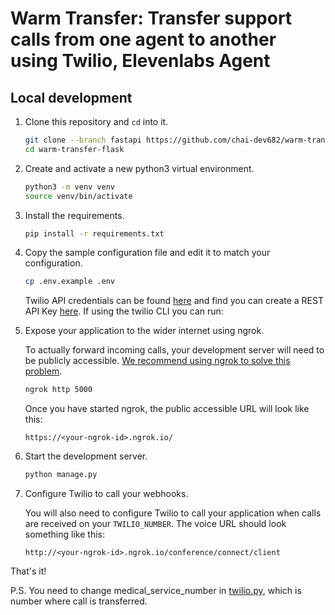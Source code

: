 # Warm Transfer: Transfer support calls from one agent to another using Twilio, Elevenlabs Agent

## Local development

1. Clone this repository and `cd` into it.

   ```bash
   git clone --branch fastapi https://github.com/chai-dev682/warm-transfer-flask.git
   cd warm-transfer-flask
   ```

2. Create and activate a new python3 virtual environment.

   ```bash
   python3 -m venv venv
   source venv/bin/activate
   ```

3. Install the requirements.

   ```bash
   pip install -r requirements.txt
   ```

4. Copy the sample configuration file and edit it to match your configuration.

   ```bash
   cp .env.example .env
   ```

   Twilio API credentials can be found [here](https://www.twilio.com/console) 
   and find you can create a REST API Key [here](https://www.twilio.com/console/project/api-keys).
   If using the twilio CLI you can run:
   
5. Expose your application to the wider internet using ngrok.

   To actually forward incoming calls, your development server will need to be publicly accessible.
   [We recommend using ngrok to solve this problem](https://www.twilio.com/blog/2015/09/6-awesome-reasons-to-use-ngrok-when-testing-webhooks.html).


   ```bash
   ngrok http 5000
   ```

   Once you have started ngrok, the public accessible URL will look like this:
   
   ```
   https://<your-ngrok-id>.ngrok.io/
   ```

6. Start the development server.

   ```bash
   python manage.py
   ```

7. Configure Twilio to call your webhooks.

   You will also need to configure Twilio to call your application when calls are received on your `TWILIO_NUMBER`. The voice URL should look something like this:
   
   ```
   http://<your-ngrok-id>.ngrok.io/conference/connect/client
   ```

That's it!

P.S. You need to change medical_service_number in [twilio.py](./app/routers/twilio.py), which is number where call is transferred.